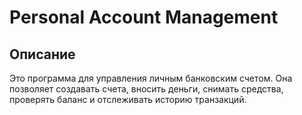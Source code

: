 # Personal Account Management

## Описание

Это программа для управления личным банковским счетом. Она позволяет создавать счета, вносить деньги, снимать средства, проверять баланс и отслеживать историю транзакций.


